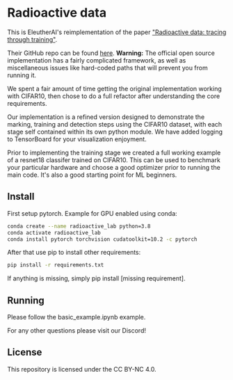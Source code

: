 # Radioactive data

This is EleutherAI's reimplementation of the paper ["Radioactive data: tracing through training"](https://arxiv.org/abs/2002.00937). 

Their GitHub repo can be found [here](https://github.com/facebookresearch/radioactive_data). 
**Warning:** The official open source implementation has a fairly complicated framework, as well as miscellaneous issues like hard-coded paths that will prevent you from running it. 

We spent a fair amount of time getting the original implementation working with CIFAR10, then chose to do a full refactor after understanding the core requirements.

Our implementation is a refined version designed to demonstrate the marking, training and detection steps using the CIFAR10 dataset, with each stage self contained within its own python module. We have added logging to TensorBoard for your visualization enjoyment.

Prior to implementing the training stage we created a full working example of a resnet18 classifer trained on CIFAR10. This can be used to benchmark your particular hardware and choose a good optimizer prior to running the main code. It's also a good starting point for ML beginners.

## Install

First setup pytorch. Example for GPU enabled using conda:

```bash
conda create --name radioactive_lab python=3.8
conda activate radioactive_lab
conda install pytorch torchvision cudatoolkit=10.2 -c pytorch
```

After that use pip to install other requirements:

```bash
pip install -r requirements.txt
```

If anything is missing, simply pip install [missing requirement].

## Running

Please follow the basic_example.ipynb example. 

For any other questions please visit our Discord!

## License

This repository is licensed under the CC BY-NC 4.0.
